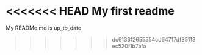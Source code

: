 <<<<<<< HEAD
My first readme
=======
My READMe.md is up_to_date
>>>>>>> dc6133f2655554cd64717df35113ec520f1b7afa
